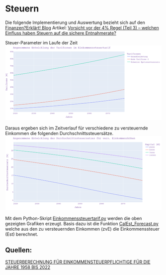 # Steuern

Die folgende Implementierung und Auswertung bezieht sich auf den [Finanzen?Erklärt! Blog](https://www.finanzen-erklaert.de/) Artikel: [Vorsicht vor der 4% Regel (Teil 3) – welchen Einfluss haben Steuern auf die sichere Entnahmerate?](https://www.finanzen-erklaert.de/vorsicht-vor-der-4-regel-teil-3-welchen-einfluss-haben-steuern-auf-die-sichere-entnahmerate/)

Steuer-Parameter im Laufe der Zeit
![Angenommene Entwicklung der Tarifzonene im Einkommenssteuertarif](Steuertarifzonen.png)

Daraus ergeben sich im Zeitverlauf für verschiedene zu versteuernde Einkommen die folgenden Durchschnittssteuersätze.
![Angenommene Entwicklung des Durchschnittssteuersatzes für verschiedene Einkommenshöhen](Durchschnittssteuersatz.png)


Mit dem Python-Skript [Einkommenssteuertarif.py](https://github.com/ThoEngel/rentenplanung/blob/main/Einkommenssteuertarif.py) werden die oben gezeigten Grafiken erzeugt.
Basis dazu ist die Funktion [CalEst_Forecast.py](https://github.com/ThoEngel/Finanzen-Simuliert/blob/main/SEsimulation/CalEst_Forecast.py) welche aus den zu versteuernden Einkommen (zvE) die Einkommenssteuer (Est) berechnet.




## Quellen:
[STEUERBERECHNUNG FÜR EINKOMMENSTEUERPFLICHTIGE FÜR DIE JAHRE 1958 BIS 2022 ](https://www.bmf-steuerrechner.de/ekst/eingabeformekst.xhtml)
